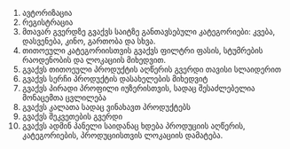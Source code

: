 1. ავტორიზაცია
2. რეგისტრაცია
3. მთავარ გვერდზე გვაქვს საიტზე განთავსებული კატეგორიები: კვება, დასვენება, კინო, გართობა და სხვა.
4. თითოეული კატეგორიისთვის გვაქვს ფილტრი ფასის, სტუმრების რაოდენობის და ლოკაციის მიხედვით.
5. გვაქვს თითოეული პროდუქტის აღწერის გვერდი თავისი სლაიდერით
6. გვაქვს სერჩი პროდუქტის დასახელების მიხედვიტ
7. გვაქვს პირადი პროფილი იუზერისთვის, სადაც შესაძლებელია მონაცემთა ცვლილება
8. გვაქვს კალათა სადაც ვინახავთ პროდუქტებს
9. გვაქვს შეკვეთების გვერდი
10. გვაქვს ადმინ პანელი საიდანაც ხდება პროდუციის აღწერის, კატეგორიების, პროდუციისთვის ლოკაციის დამატება.
